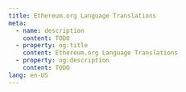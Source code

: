 ```yaml
---
title: Ethereum.org Language Translations
meta:
  - name: description
    content: TODO
  - property: og:title
    content: Ethereum.org Language Translations
  - property: og:description
    content: TODO
lang: en-US
---
```


<LanguagesPage />